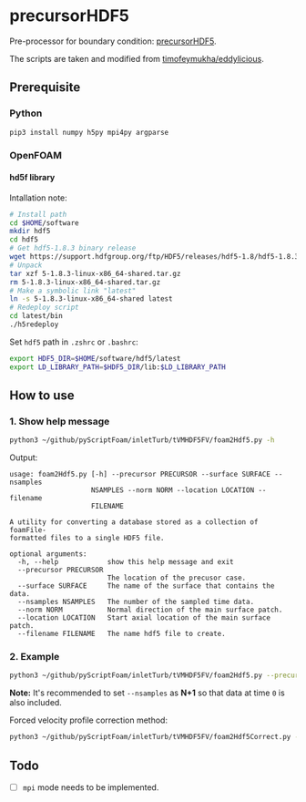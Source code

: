 precursorHDF5
======
Pre-processor for boundary condition: [precursorHDF5](https://github.com/TimoLin/precursorHDF5).

The scripts are taken and modified from [timofeymukha/eddylicious](https://github.com/timofeymukha/eddylicious).  

## Prerequisite
### Python
```sh
pip3 install numpy h5py mpi4py argparse

```
### OpenFOAM
#### hd5f library

Intallation note:  
```sh
# Install path
cd $HOME/software
mkdir hdf5
cd hdf5
# Get hdf5-1.8.3 binary release
wget https://support.hdfgroup.org/ftp/HDF5/releases/hdf5-1.8/hdf5-1.8.3/bin/linux-x86_64/5-1.8.3-linux-x86_64-shared.tar.gz
# Unpack 
tar xzf 5-1.8.3-linux-x86_64-shared.tar.gz
rm 5-1.8.3-linux-x86_64-shared.tar.gz
# Make a symbolic link "latest"
ln -s 5-1.8.3-linux-x86_64-shared latest
# Redeploy script
cd latest/bin
./h5redeploy
```
Set `hdf5` path in `.zshrc` or `.bashrc`:
```sh
export HDF5_DIR=$HOME/software/hdf5/latest
export LD_LIBRARY_PATH=$HDF5_DIR/lib:$LD_LIBRARY_PATH
```
## How to use
### 1. Show help message
```sh
python3 ~/github/pyScriptFoam/inletTurb/tVMHDF5FV/foam2Hdf5.py -h
```
Output:
```
usage: foam2Hdf5.py [-h] --precursor PRECURSOR --surface SURFACE --nsamples
                    NSAMPLES --norm NORM --location LOCATION --filename
                    FILENAME

A utility for converting a database stored as a collection of foamFile-
formatted files to a single HDF5 file.

optional arguments:
  -h, --help            show this help message and exit
  --precursor PRECURSOR
                        The location of the precusor case.
  --surface SURFACE     The name of the surface that contains the data.
  --nsamples NSAMPLES   The number of the sampled time data.
  --norm NORM           Normal direction of the main surface patch.
  --location LOCATION   Start axial location of the main surface patch.
  --filename FILENAME   The name hdf5 file to create.
```
### 2. Example
```sh
python3 ~/github/pyScriptFoam/inletTurb/tVMHDF5FV/foam2Hdf5.py --precursor ./ --surface xD04 --nsamples 10001 --norm 100 --location 0 --filename test.hdf5
```
**Note:**
It's recommended to set `--nsamples` as **N+1** so that data at time `0` is also included.  

Forced velocity profile correction method:  
```sh
python3 ~/github/pyScriptFoam/inletTurb/tVMHDF5FV/foam2Hdf5Correct.py --precursor ../ --surface xD04 --norm 100 --location 0.0 --filename test.hdf5 --nMean '2000,4000,20001'
```

## Todo
- [ ] `mpi` mode needs to be implemented.
